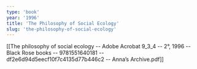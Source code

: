 ```yaml
---
type: 'book'
year: '1996'
title: 'The Philosophy of Social Ecology'
slug: 'the-philosophy-of-social-ecology'
---
```


[[The philosophy of social ecology -- Adobe Acrobat 9_3_4 -- 2°, 1996 -- Black Rose books -- 9781551640181 -- df2e6d94d5eecf10f7c4135d77b446c2 -- Anna’s Archive.pdf]]